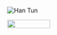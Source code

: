 ![Han Tun](https://github.com/xhanwt/xhanwt/blob/main/github-profile.png)

<img align="left" width="100" height="20" src="https://hits-app.vercel.app/hits?url=https://github.com/xhanwt&bgRight=9BD3DD" />
